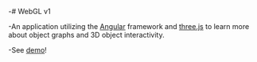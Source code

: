 -# WebGL v1

-An application utilizing the [Angular](https://angular.io/) framework and [three.js](https://threejs.org/) to learn more about object graphs and 3D object interactivity.

-See [demo](https://daveteply.github.io/webgl-v1?j=26)!
